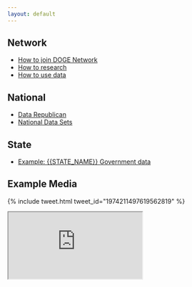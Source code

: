```yaml
---
layout: default
---
```


## Network

- [How to join DOGE Network](https://dogenetwork.org/join-doge-network)
- [How to research](https://dogenetwork.org/docs/howto/how-to-doge-your-state)
- [How to use data](https://dogenetwork.org/docs/howto/vibe-coding-for-beginners)

## National

- [Data Republican](https://datarepublican.com/browse/)
- [National Data Sets](https://data.gov/)

## State

- [Example: {{STATE_NAME}} Government data](https://fred.stlouisfed.org/series/{{STATE_ABBREV}}GOVT)

## Example Media 

{% include tweet.html tweet_id="1974211497619562819" %}

<div class="youtube-embed">
  <iframe src="https://www.youtube.com/embed/swRXZmdzauM" allowfullscreen></iframe>
</div>
